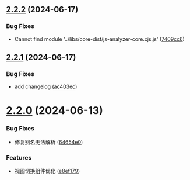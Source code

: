 ## [2.2.2](https://github.com/chennlang/js-analyzer/compare/v2.2.1...v2.2.2) (2024-06-17)


### Bug Fixes

* Cannot find module '../libs/core-dist/js-analyzer-core.cjs.js' ([7409cc6](https://github.com/chennlang/js-analyzer/commit/7409cc67ec3e4da7f1fd0e2a34ac6e43a74c479e))

## [2.2.1](https://github.com/chennlang/js-analyzer/compare/v2.2.0...v2.2.1) (2024-06-17)


### Bug Fixes

* add changelog ([ac403ec](https://github.com/chennlang/js-analyzer/commit/ac403ecdcb303626520263742a0b7dcbe1644494))

# [2.2.0](https://github.com/chennlang/js-analyzer/compare/v2.1.0...v2.2.0) (2024-06-13)


### Bug Fixes

* 修复别名无法解析 ([64654e0](https://github.com/chennlang/js-analyzer/commit/64654e0f753ad7cf6abfc5bfebc2a4bb8d56c575))


### Features

* 视图切换组件优化 ([e8ef179](https://github.com/chennlang/js-analyzer/commit/e8ef179d382b02c47cec31a8f94c46c51608a863))
